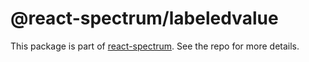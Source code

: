 # @react-spectrum/labeledvalue

This package is part of [react-spectrum](https://github.com/adobe/react-spectrum). See the repo for more details.
